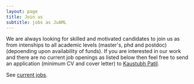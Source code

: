 ```yaml
---
layout: page
title: Join us
subtitle: jobs as JuAML
---
```


We are always looking for skilled and motivated candidates to join us as from intenships to all academic levels (master's, phd and postdoc) (depoending upon availability of funds). If you are interested in our work and there are no current job openings as listed below then feel free to send an application (minimum CV and cover letter) to [Kaustubh Patil](mailto:k.patil@fz-juelich.de).

See [current jobs](../currentjobs).

